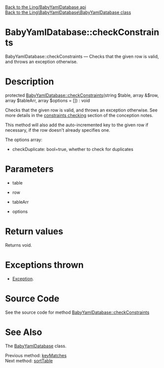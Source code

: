 [Back to the Ling/BabyYamlDatabase api](https://github.com/lingtalfi/BabyYamlDatabase/blob/master/doc/api/Ling/BabyYamlDatabase.md)<br>
[Back to the Ling\BabyYamlDatabase\BabyYamlDatabase class](https://github.com/lingtalfi/BabyYamlDatabase/blob/master/doc/api/Ling/BabyYamlDatabase/BabyYamlDatabase.md)


BabyYamlDatabase::checkConstraints
================



BabyYamlDatabase::checkConstraints — Checks that the given row is valid, and throws an exception otherwise.




Description
================


protected [BabyYamlDatabase::checkConstraints](https://github.com/lingtalfi/BabyYamlDatabase/blob/master/doc/api/Ling/BabyYamlDatabase/BabyYamlDatabase/checkConstraints.md)(string $table, array &$row, array $tableArr, array $options = []) : void




Checks that the given row is valid, and throws an exception otherwise.
See more details in the [constraints checking](https://github.com/lingtalfi/BabyYamlDatabase/blob/master/doc/pages/conception-notes.md#constraints-checks) section of the conception notes.

This method will also add the auto-incremented key to the given row if necessary, if the row doesn't
already specifies one.


The options array:
- checkDuplicate: bool=true, whether to check for duplicates




Parameters
================


- table

    

- row

    

- tableArr

    

- options

    


Return values
================

Returns void.


Exceptions thrown
================

- [Exception](http://php.net/manual/en/class.exception.php).&nbsp;







Source Code
===========
See the source code for method [BabyYamlDatabase::checkConstraints](https://github.com/lingtalfi/BabyYamlDatabase/blob/master/BabyYamlDatabase.php#L323-L402)


See Also
================

The [BabyYamlDatabase](https://github.com/lingtalfi/BabyYamlDatabase/blob/master/doc/api/Ling/BabyYamlDatabase/BabyYamlDatabase.md) class.

Previous method: [keyMatches](https://github.com/lingtalfi/BabyYamlDatabase/blob/master/doc/api/Ling/BabyYamlDatabase/BabyYamlDatabase/keyMatches.md)<br>Next method: [sortTable](https://github.com/lingtalfi/BabyYamlDatabase/blob/master/doc/api/Ling/BabyYamlDatabase/BabyYamlDatabase/sortTable.md)<br>

